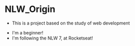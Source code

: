 # NLW_Origin

* This is a project based on the study of web development
- I'm a beginner!
- I'm following the NLW 7, at Rocketseat!
